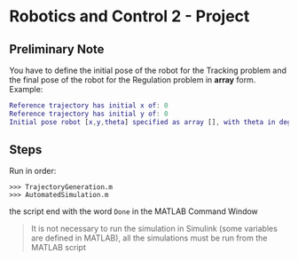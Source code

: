 # Robotics and Control 2 - Project

## Preliminary Note

You have to define the initial pose of the robot for the Tracking problem and the final pose of the robot for the Regulation problem in **array** form. Example:

```matlab
Reference trajectory has initial x of: 0
Reference trajectory has initial y of: 0
Initial pose robot [x,y,theta] specified as array [], with theta in degree: [1 1 90]
```

## Steps

Run in order:

```shell
>>> TrajectoryGeneration.m
>>> AutomatedSimulation.m
```

the script end with the word `Done` in the MATLAB Command Window

> It is not necessary to run the simulation in Simulink (some variables are defined in MATLAB), all the simulations must be run from the MATLAB script